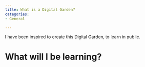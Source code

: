 ```yaml
---
title: What is a Digital Garden?
categories:
- General

---
```


I have been inspired to create this Digital Garden, to learn in public. 

<h1> What will I be learning? </h1>

